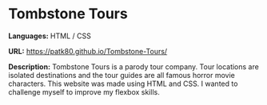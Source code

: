 # Tombstone Tours
**Languages:** HTML / CSS

**URL:** https://patk80.github.io/Tombstone-Tours/

**Description:** Tombstone Tours is a parody tour company. Tour locations are isolated destinations and the tour guides are all famous horror movie characters. This website was made using HTML and CSS. I wanted to challenge myself to improve my flexbox skills.
